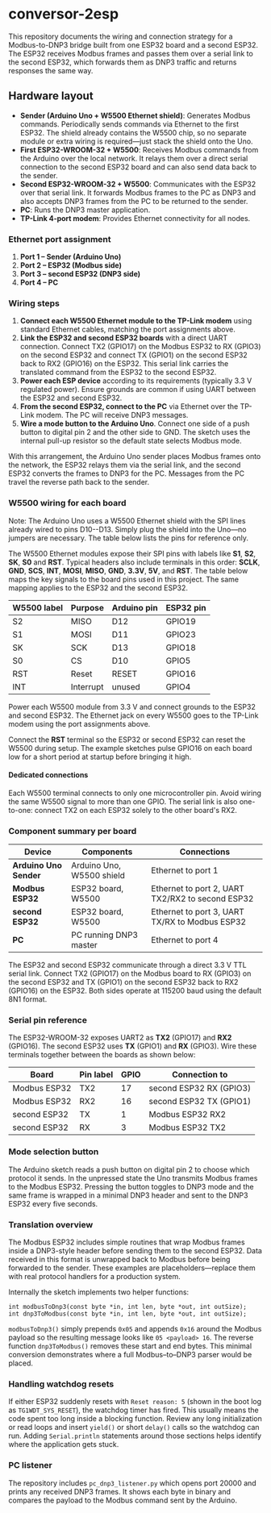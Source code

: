 # conversor-2esp

This repository documents the wiring and connection strategy for a Modbus-to-DNP3 bridge built from one ESP32 board and a second ESP32.  The ESP32 receives Modbus frames and passes them over a serial link to the second ESP32, which forwards them as DNP3 traffic and returns responses the same way.

## Hardware layout

- **Sender (Arduino Uno + W5500 Ethernet shield)**: Generates Modbus commands. Periodically sends commands via Ethernet to the first ESP32. The shield already contains the W5500 chip, so no separate module or extra wiring is required—just stack the shield onto the Uno.
- **First ESP32-WROOM-32 + W5500**: Receives Modbus commands from the Arduino over the local network. It relays them over a direct serial connection to the second ESP32 board and can also send data back to the sender.
- **Second ESP32-WROOM-32 + W5500**: Communicates with the ESP32 over that serial link. It forwards Modbus frames to the PC as DNP3 and also accepts DNP3 frames from the PC to be returned to the sender.
- **PC**: Runs the DNP3 master application.
- **TP-Link 4‑port modem**: Provides Ethernet connectivity for all nodes.

### Ethernet port assignment

1. **Port 1 – Sender (Arduino Uno)**
2. **Port 2 – ESP32 (Modbus side)**
3. **Port 3 – second ESP32 (DNP3 side)**
4. **Port 4 – PC**

### Wiring steps

1. **Connect each W5500 Ethernet module to the TP-Link modem** using standard Ethernet cables, matching the port assignments above.
2. **Link the ESP32 and second ESP32 boards** with a direct UART connection. Connect TX2 (GPIO17) on the Modbus ESP32 to RX (GPIO3) on the second ESP32 and connect TX (GPIO1) on the second ESP32 back to RX2 (GPIO16) on the ESP32. This serial link carries the translated command from the ESP32 to the second ESP32.
3. **Power each ESP device** according to its requirements (typically 3.3&nbsp;V regulated power). Ensure grounds are common if using UART between the ESP32 and second ESP32.
4. **From the second ESP32, connect to the PC** via Ethernet over the TP-Link modem. The PC will receive DNP3 messages.
5. **Wire a mode button to the Arduino Uno**. Connect one side of a push button to digital pin 2 and the other side to GND. The sketch uses the internal pull-up resistor so the default state selects Modbus mode.

With this arrangement, the Arduino Uno sender places Modbus frames onto the network, the ESP32 relays them via the serial link, and the second ESP32 converts the frames to DNP3 for the PC. Messages from the PC travel the reverse path back to the sender.

### W5500 wiring for each board

Note: The Arduino Uno uses a W5500 Ethernet shield with the SPI lines already wired to pins D10--D13. Simply plug the shield into the Uno—no jumpers are necessary. The table below lists the pins for reference only.

The W5500 Ethernet modules expose their SPI pins with labels like **S1**, **S2**, **SK**, **S0** and **RST**. Typical headers also include terminals in this order: **SCLK**, **GND**, **SCS**, **INT**, **MOSI**, **MISO**, **GND**, **3.3V**, **5V**, and **RST**. The table below maps the key signals to the board pins used in this project. The same mapping applies to the ESP32 and the second ESP32.

| W5500 label | Purpose | Arduino pin | ESP32 pin |
|-------------|---------|-------------|-----------|
| S2          | MISO    | D12         | GPIO19    |
| S1          | MOSI    | D11         | GPIO23    |
| SK          | SCK     | D13         | GPIO18    |
| S0          | CS      | D10         | GPIO5     |
| RST         | Reset   | RESET       | GPIO16    |
| INT         | Interrupt | unused    | GPIO4     |

Power each W5500 module from 3.3&nbsp;V and connect grounds to the ESP32 and second ESP32. The Ethernet jack on every W5500 goes to the TP-Link modem using the port assignments above.

Connect the **RST** terminal so the ESP32 or second ESP32 can reset the W5500 during setup. The example sketches pulse GPIO16 on each board low for a short period at startup before bringing it high.
#### Dedicated connections
Each W5500 terminal connects to only one microcontroller pin. Avoid wiring the same W5500 signal to more than one GPIO. The serial link is also one-to-one: connect TX2 on each ESP32 solely to the other board's RX2.


### Component summary per board

| Device             | Components               | Connections                                        |
|--------------------|--------------------------|----------------------------------------------------|
| **Arduino Uno Sender** | Arduino Uno, W5500 shield | Ethernet to port 1 |
| **Modbus ESP32**   | ESP32 board, W5500       | Ethernet to port 2, UART TX2/RX2 to second ESP32 |
| **second ESP32**        | ESP32 board, W5500     | Ethernet to port 3, UART TX/RX to Modbus ESP32 |
| **PC**             | PC running DNP3 master   | Ethernet to port 4                                 |

The ESP32 and second ESP32 communicate through a direct 3.3&nbsp;V TTL serial link.
Connect TX2 (GPIO17) on the Modbus board to RX (GPIO3) on the second ESP32 and
TX (GPIO1) on the second ESP32 back to RX2 (GPIO16) on the ESP32. Both sides operate at
115200&nbsp;baud using the default 8N1 format.

### Serial pin reference

The ESP32-WROOM-32 exposes UART2 as **TX2** (GPIO17) and **RX2** (GPIO16). The second ESP32 uses **TX** (GPIO1) and **RX** (GPIO3). Wire these terminals together between the boards as shown below:

| Board            | Pin label | GPIO | Connection to |
|------------------|-----------|------|---------------|
| Modbus ESP32     | TX2       | 17   | second ESP32 RX (GPIO3) |
| Modbus ESP32     | RX2       | 16   | second ESP32 TX (GPIO1) |
| second ESP32          | TX        | 1    | Modbus ESP32 RX2 |
| second ESP32          | RX        | 3    | Modbus ESP32 TX2 |

### Mode selection button

The Arduino sketch reads a push button on digital pin&nbsp;2 to choose which
protocol it sends. In the unpressed state the Uno transmits Modbus frames to the
Modbus ESP32. Pressing the button toggles to DNP3 mode and the same frame is
wrapped in a minimal DNP3 header and sent to the DNP3 ESP32 every five seconds.

### Translation overview

The Modbus ESP32 includes simple routines that wrap Modbus frames inside a
DNP3-style header before sending them to the second ESP32. Data received in this
format is unwrapped back to Modbus before being forwarded to the sender. These
examples are placeholders—replace them with real protocol handlers for a
production system.

Internally the sketch implements two helper functions:

```
int modbusToDnp3(const byte *in, int len, byte *out, int outSize);
int dnp3ToModbus(const byte *in, int len, byte *out, int outSize);
```

`modbusToDnp3()` simply prepends `0x05` and appends `0x16` around the Modbus
payload so the resulting message looks like `05 <payload> 16`. The reverse
function `dnp3ToModbus()` removes these start and end bytes. This minimal
conversion demonstrates where a full Modbus–to–DNP3 parser would be placed.

### Handling watchdog resets

If either ESP32 suddenly resets with `Reset reason: 5` (shown in the
boot log as `TG1WDT_SYS_RESET`), the watchdog timer has fired. This usually
means the code spent too long inside a blocking function. Review any long
initialization or read loops and insert `yield()` or short `delay()` calls so the
watchdog can run. Adding `Serial.println` statements around those sections helps
identify where the application gets stuck.


### PC listener
The repository includes `pc_dnp3_listener.py` which opens port 20000 and prints any
received DNP3 frames. It shows each byte in binary and compares the payload to the
Modbus command sent by the Arduino.
